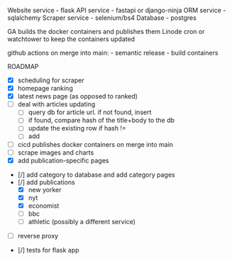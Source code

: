 Website service - flask
API service - fastapi or django-ninja
ORM service - sqlalchemy
Scraper service - selenium/bs4
Database - postgres

GA builds the docker containers and publishes them
Linode cron or watchtower to keep the containers updated

github actions
on merge into main:
    - semantic release
    - build  containers



ROADMAP
- [x] scheduling for scraper
- [x] homepage ranking
- [x] latest news page (as opposed to ranked)
- [ ] deal with articles updating
  - [ ] query db for article url. if not found, insert
  - [ ] if found, compare hash of the title+body to the db
  - [ ] update the existing row if hash != 
  - [ ] add 
- [ ] cicd publishes docker containers on merge into main
- [ ] scrape images and charts
- [x] add publication-specific pages
- [/] add category to database and add category pages
- [/] add publications
  - [x] new yorker
  - [x] nyt
  - [x] economist
  - [ ] bbc
  - [ ] athletic (possibly a different service)
- [ ] reverse proxy
- [/] tests for flask app
